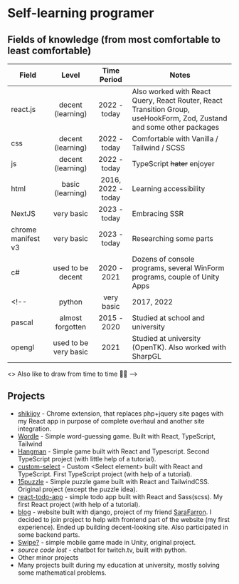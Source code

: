 # Self-learning programer

## Fields of knowledge (from most comfortable to least comfortable)
| Field |        Level       |  Time Period  | Notes |
|-----|:------------------:|:-------------:|-------|
|  react.js  | decent (learning)  | 2022 - today | Also worked with React Query, React Router, React Transition Group, useHookForm, Zod, Zustand and some other packages |
|  css  | decent (learning)  | 2022 - today  | Comfortable with Vanilla / Tailwind / SCSS |
|  js  | decent (learning)  | 2022 - today  | TypeScript ~~hater~~ enjoyer |
|  html  | basic (learning)  | 2016, 2022 - today  | Learning accessibility |
|  NextJS | very basic | 2023 - today | Embracing SSR |
|  chrome manifest v3  | very basic |  2023 - today  | Researching some parts  |
|  c#  |  used to be decent  | 2020 - 2021  | Dozens of console programs, several WinForm programs, couple of Unity Apps |
<!-- |  python  | very basic  | 2017, 2022  | Studied the basics at school days, tackled while was working on Django-based project |
|  pascal  | almost forgotten | 2015 - 2020 | Studied at school and university |
|  opengl  | used to be very basic  | 2021 | Studied at university (OpenTK). Also worked with SharpGL |

<> Also like to draw from time to time :artist:
-->

## Projects
+ [shikijoy](https://github.com/YaredFall/ShikiJoyExt) - Chrome extension, that replaces php+jquery site pages with my React app in purpose of complete overhaul and another site integration.
+ [Wordle](https://github.com/YaredFall/wordle) - Simple word-guessing game. Built with React, TypeScript, Tailwind
+ [Hangman](https://github.com/YaredFall/hangman) - Simple game built with React and Typescript. Second TypeScript project (with little help of a tutorial).
+ [custom-select](https://github.com/YaredFall/typescript-custom-select) - Custom  &lt;Select element&gt; built with React and TypeScript. First TypeScript project (with help of a tutorial).
+ [15puzzle](https://github.com/YaredFall/15puzzle) - Simple puzzle game built with React and TailwindCSS. Original project (except the puzzle idea).
+ [react-todo-app](https://github.com/YaredFall/react-todo-app) - simple todo app built with React and Sass(scss). My first React project (with help of a tutorial).
+ [blog](https://github.com/SaraFarron/Blog) - website built with django, project of my friend [SaraFarron](https://github.com/SaraFarron). I decided to join project to help with frontend part of the website (my first experience). Ended up building decent-looking site. Also participated in some backend parts.
+ [Swipe?](https://github.com/YaredFall/swipe_game) - simple mobile game made in Unity, original project.
+ *source code lost* - chatbot for twitch.tv, built with python.
+ Other minor projects
+ Many projects built during my education at university, mostly solving some mathematical problems.
